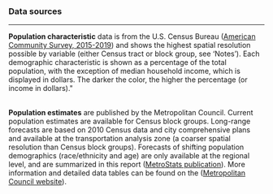 
### Data sources

-----

**Population characteristic** data is from the U.S. Census Bureau
(<a href ="https://www.census.gov/programs-surveys/acs" target = "_blank">American
Community Survey, 2015-2019</a>) and shows the highest spatial
resolution possible by variable (either Census tract or block group, see
‘Notes’). Each demographic characteristic is shown as a percentage of
the total population, with the exception of median household income,
which is displayed in dollars. The darker the color, the higher the
percentage (or income in dollars)." <br><br>

**Population estimates** are published by the Metropolitan Council.
Current population estimates are available for Census block groups.
Long-range forecasts are based on 2010 Census data and city
comprehensive plans and available at the transportation analysis zone (a
coarser spatial resolution than Census block groups). Forecasts of
shifting population demographics (race/ethnicity and age) are only
available at the regional level, and are summarized in this report
(<a href="https://metrocouncil.org/Data-and-Maps/Publications-And-Resources/MetroStats/Land-Use-and-Development/Steady-Growth-and-Big-Changes-Ahead-Regional-Forec.aspx" target="_blank">MetroStats
publication</a>). More information and detailed data tables can be found
on the
(<a href ="https://metrocouncil.org/Data-and-Maps/Research-and-Data/Thrive-2040-Forecasts.aspx" target = "_blank">Metropolitan
Council website</a>).
